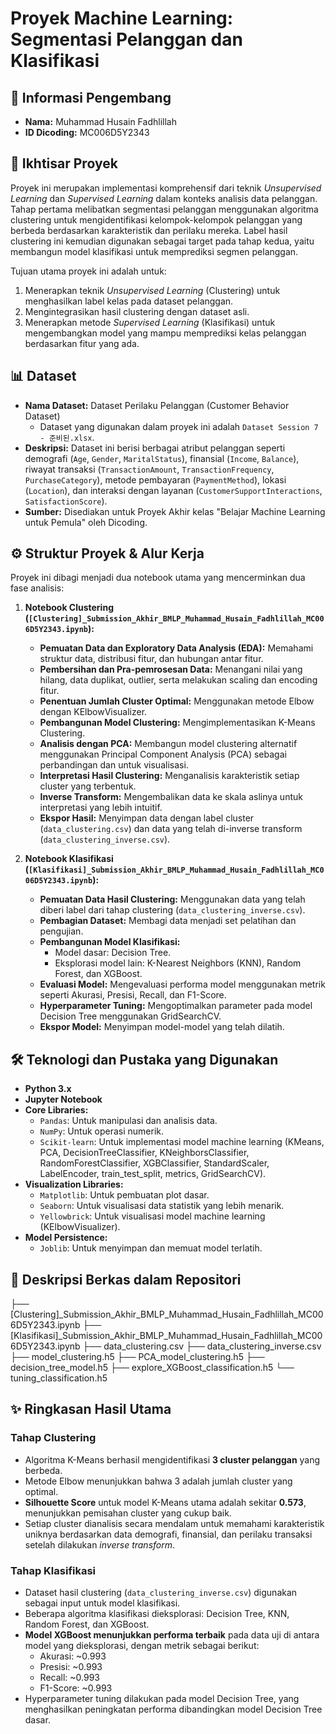 # Proyek Machine Learning: Segmentasi Pelanggan dan Klasifikasi

## 👤 Informasi Pengembang

- **Nama:** Muhammad Husain Fadhlillah
- **ID Dicoding:** MC006D5Y2343

## 🚀 Ikhtisar Proyek

Proyek ini merupakan implementasi komprehensif dari teknik _Unsupervised Learning_ dan _Supervised Learning_ dalam konteks analisis data pelanggan. Tahap pertama melibatkan segmentasi pelanggan menggunakan algoritma clustering untuk mengidentifikasi kelompok-kelompok pelanggan yang berbeda berdasarkan karakteristik dan perilaku mereka. Label hasil clustering ini kemudian digunakan sebagai target pada tahap kedua, yaitu membangun model klasifikasi untuk memprediksi segmen pelanggan.

Tujuan utama proyek ini adalah untuk:

1.  Menerapkan teknik _Unsupervised Learning_ (Clustering) untuk menghasilkan label kelas pada dataset pelanggan.
2.  Mengintegrasikan hasil clustering dengan dataset asli.
3.  Menerapkan metode _Supervised Learning_ (Klasifikasi) untuk mengembangkan model yang mampu memprediksi kelas pelanggan berdasarkan fitur yang ada.

## 📊 Dataset

- **Nama Dataset:** Dataset Perilaku Pelanggan (Customer Behavior Dataset)
  - Dataset yang digunakan dalam proyek ini adalah `Dataset Session 7 - 준비된.xlsx`.
- **Deskripsi:** Dataset ini berisi berbagai atribut pelanggan seperti demografi (`Age`, `Gender`, `MaritalStatus`), finansial (`Income`, `Balance`), riwayat transaksi (`TransactionAmount`, `TransactionFrequency`, `PurchaseCategory`), metode pembayaran (`PaymentMethod`), lokasi (`Location`), dan interaksi dengan layanan (`CustomerSupportInteractions`, `SatisfactionScore`).
- **Sumber:** Disediakan untuk Proyek Akhir kelas "Belajar Machine Learning untuk Pemula" oleh Dicoding.

## ⚙️ Struktur Proyek & Alur Kerja

Proyek ini dibagi menjadi dua notebook utama yang mencerminkan dua fase analisis:

1.  **Notebook Clustering (`[Clustering]_Submission_Akhir_BMLP_Muhammad_Husain_Fadhlillah_MC006D5Y2343.ipynb`):**

    - **Pemuatan Data dan Exploratory Data Analysis (EDA):** Memahami struktur data, distribusi fitur, dan hubungan antar fitur.
    - **Pembersihan dan Pra-pemrosesan Data:** Menangani nilai yang hilang, data duplikat, outlier, serta melakukan scaling dan encoding fitur.
    - **Penentuan Jumlah Cluster Optimal:** Menggunakan metode Elbow dengan KElbowVisualizer.
    - **Pembangunan Model Clustering:** Mengimplementasikan K-Means Clustering.
    - **Analisis dengan PCA:** Membangun model clustering alternatif menggunakan Principal Component Analysis (PCA) sebagai perbandingan dan untuk visualisasi.
    - **Interpretasi Hasil Clustering:** Menganalisis karakteristik setiap cluster yang terbentuk.
    - **Inverse Transform:** Mengembalikan data ke skala aslinya untuk interpretasi yang lebih intuitif.
    - **Ekspor Hasil:** Menyimpan data dengan label cluster (`data_clustering.csv`) dan data yang telah di-inverse transform (`data_clustering_inverse.csv`).

2.  **Notebook Klasifikasi (`[Klasifikasi]_Submission_Akhir_BMLP_Muhammad_Husain_Fadhlillah_MC006D5Y2343.ipynb`):**
    - **Pemuatan Data Hasil Clustering:** Menggunakan data yang telah diberi label dari tahap clustering (`data_clustering_inverse.csv`).
    - **Pembagian Dataset:** Membagi data menjadi set pelatihan dan pengujian.
    - **Pembangunan Model Klasifikasi:**
      - Model dasar: Decision Tree.
      - Eksplorasi model lain: K-Nearest Neighbors (KNN), Random Forest, dan XGBoost.
    - **Evaluasi Model:** Mengevaluasi performa model menggunakan metrik seperti Akurasi, Presisi, Recall, dan F1-Score.
    - **Hyperparameter Tuning:** Mengoptimalkan parameter pada model Decision Tree menggunakan GridSearchCV.
    - **Ekspor Model:** Menyimpan model-model yang telah dilatih.

## 🛠️ Teknologi dan Pustaka yang Digunakan

- **Python 3.x**
- **Jupyter Notebook**
- **Core Libraries:**
  - `Pandas`: Untuk manipulasi dan analisis data.
  - `NumPy`: Untuk operasi numerik.
  - `Scikit-learn`: Untuk implementasi model machine learning (KMeans, PCA, DecisionTreeClassifier, KNeighborsClassifier, RandomForestClassifier, XGBClassifier, StandardScaler, LabelEncoder, train_test_split, metrics, GridSearchCV).
- **Visualization Libraries:**
  - `Matplotlib`: Untuk pembuatan plot dasar.
  - `Seaborn`: Untuk visualisasi data statistik yang lebih menarik.
  - `Yellowbrick`: Untuk visualisasi model machine learning (KElbowVisualizer).
- **Model Persistence:**
  - `Joblib`: Untuk menyimpan dan memuat model terlatih.

## 📁 Deskripsi Berkas dalam Repositori

├── [Clustering]\_Submission_Akhir_BMLP_Muhammad_Husain_Fadhlillah_MC006D5Y2343.ipynb
├── [Klasifikasi]\_Submission_Akhir_BMLP_Muhammad_Husain_Fadhlillah_MC006D5Y2343.ipynb
├── data_clustering.csv
├── data_clustering_inverse.csv
├── model_clustering.h5
├── PCA_model_clustering.h5
├── decision_tree_model.h5
├── explore_XGBoost_classification.h5
└── tuning_classification.h5

## ✨ Ringkasan Hasil Utama

### Tahap Clustering

- Algoritma K-Means berhasil mengidentifikasi **3 cluster pelanggan** yang berbeda.
- Metode Elbow menunjukkan bahwa 3 adalah jumlah cluster yang optimal.
- **Silhouette Score** untuk model K-Means utama adalah sekitar **0.573**, menunjukkan pemisahan cluster yang cukup baik.
- Setiap cluster dianalisis secara mendalam untuk memahami karakteristik uniknya berdasarkan data demografi, finansial, dan perilaku transaksi setelah dilakukan _inverse transform_.

### Tahap Klasifikasi

- Dataset hasil clustering (`data_clustering_inverse.csv`) digunakan sebagai input untuk model klasifikasi.
- Beberapa algoritma klasifikasi dieksplorasi: Decision Tree, KNN, Random Forest, dan XGBoost.
- **Model XGBoost menunjukkan performa terbaik** pada data uji di antara model yang dieksplorasi, dengan metrik sebagai berikut:
  - Akurasi: ~0.993
  - Presisi: ~0.993
  - Recall: ~0.993
  - F1-Score: ~0.993
- Hyperparameter tuning dilakukan pada model Decision Tree, yang menghasilkan peningkatan performa dibandingkan model Decision Tree dasar.
